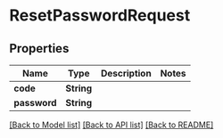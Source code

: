 # ResetPasswordRequest

## Properties

| Name         | Type       | Description | Notes |
| ------------ | ---------- | ----------- | ----- |
| **code**     | **String** |             |
| **password** | **String** |             |

[[Back to Model list]](../README.md#documentation-for-models) [[Back to API list]](../README.md#documentation-for-api-endpoints) [[Back to README]](../README.md)
